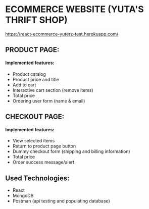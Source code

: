 # ECOMMERCE WEBSITE (YUTA'S THRIFT SHOP)

https://react-ecommerce-yuterz-test.herokuapp.com/

## PRODUCT PAGE:
#### Implemented features:
- Product catalog
- Product price and title
- Add to cart
- Interactive cart section (remove items)
- Total price
- Ordering user form (name & email)

## CHECKOUT PAGE:
#### Implemented features:
- View selected items
- Return to product page button
- Dummy checkout form (shipping and billing information)
- Total price
- Order success message/alert 

## Used Technologies:
- React
- MongoDB
- Postman (api testing and populating database)
